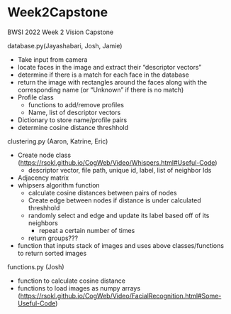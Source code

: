 # Week2Capstone
BWSI 2022 Week 2 Vision Capstone

database.py(Jayashabari, Josh, Jamie)
  - Take input from camera
  - locate faces in the image and extract their “descriptor vectors”
  - determine if there is a match for each face in the database
  - return the image with rectangles around the faces along with the corresponding name (or “Unknown” if there is no match)
  - Profile class
    - functions to add/remove profiles
    - Name, list of descriptor vectors
  - Dictionary to store name/profile pairs
  - determine cosine distance threshhold

clustering.py (Aaron, Katrine, Eric)
  - Create node class (https://rsokl.github.io/CogWeb/Video/Whispers.html#Useful-Code)
    - descriptor vector, file path, unique id, label, list of neighbor Ids
  - Adjacency matrix
  - whipsers algorithm function
    - calculate cosine distances between pairs of nodes
    - Create edge between nodes if distance is under calculated threshhold 
    - randomly select and edge and update its label based off of its neighbors
      - repeat a certain number of times
    - return groups???
  - function that inputs stack of images and uses above classes/functions to return sorted images

functions.py (Josh)
  - function to calculate cosine distance 
  - functions to load images as numpy arrays (https://rsokl.github.io/CogWeb/Video/FacialRecognition.html#Some-Useful-Code)
